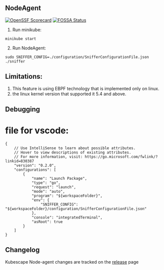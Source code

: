 ## NodeAgent
[![OpenSSF Scorecard](https://api.securityscorecards.dev/projects/github.com/kubescape/node-agent/badge)](https://securityscorecards.dev/viewer/?uri=github.com/kubescape/node-agent)
[![FOSSA Status](https://app.fossa.com/api/projects/git%2Bgithub.com%2Fkubescape%2Fsniffer.svg?type=shield&issueType=license)](https://app.fossa.com/projects/git%2Bgithub.com%2Fkubescape%2Fsniffer?ref=badge_shield&issueType=license)

1. Run minikube:

```
minikube start
```

2. Run NodeAgent:

```
sudo SNIFFER_CONFIG=./configuration/SnifferConfigurationFile.json ./sniffer
```

## Limitations:
1. This feature is using EBPF technology that is implemented only on linux.
2. the linux kernel version that supported it 5.4 and above.


## Debugging
# file for vscode:
```
{
    // Use IntelliSense to learn about possible attributes.
    // Hover to view descriptions of existing attributes.
    // For more information, visit: https://go.microsoft.com/fwlink/?linkid=830387
    "version": "0.2.0",
    "configurations": [
        {
            "name": "Launch Package",
            "type": "go",
            "request": "launch",
            "mode": "auto",
            "program": "${workspaceFolder}",
            "env": {
                "SNIFFER_CONFIG": "${workspaceFolder}/configuration/SnifferConfigurationFile.json"
            },
            "console": "integratedTerminal",
            "asRoot": true
        }
    ]
}

```
## Changelog

Kubescape Node-agent changes are tracked on the [release](https://github.com/kubescape/node-agent/releases) page
